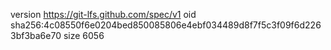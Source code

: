 version https://git-lfs.github.com/spec/v1
oid sha256:4c08550f6e0204bed850085806e4ebf034489d8f7f5c3f09f6d2263bf3ba6e70
size 6056
